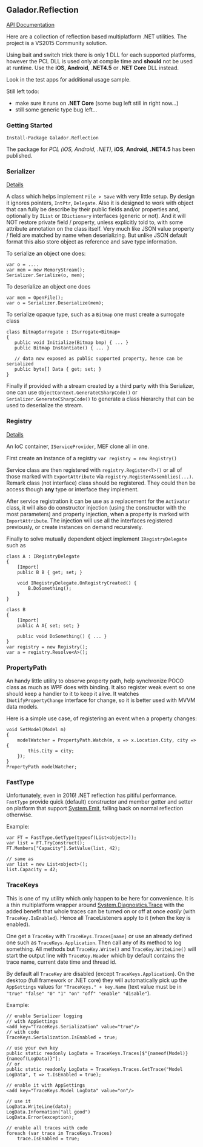## Galador.Reflection
[API Documentation](Galador.Reflection.chm?raw=true)

Here are a collection of reflection based multiplatform .NET utilities. The project is a VS2015 Community solution.

Using bait and switch trick there is only 1 DLL for each supported platforms, however the PCL DLL is used only at compile time and **should** not be used at runtime.
Use the **iOS**, **Android**, **.NET4.5** or **.NET Core** DLL instead.

Look in the test apps for additional usage sample.

Still left todo:
- make sure it runs on **.NET Core** (some bug left still in right now...)
- still some generic type bug left...

### Getting Started

    Install-Package Galador.Reflection

The package for  *PCL (iOS, Android, .NET)*, **iOS**, **Android**, **.NET4.5** has been published.



### Serializer
[Details](serializer.md)

A class which helps implement `File > Save` with very little setup. 
By design it ignores pointers, `IntPtr`, `Delegate`. Also it is designed to work with object that can fully be describe by their public fields and/or properties and, optionally by `IList` or `IDictionary` interfaces (generic or not).
And it will NOT restore private field / property, unless explicitly told to, with some attribute annotation on the class itself.
Very much like JSON value property / field are matched by name when deserializing. 
But unlike JSON default format this also store object as reference and save type information.

To serialize an object one does:

    var o = ....
    var mem = new MemoryStream();
    Serializer.Serialize(o, mem);

To deserialize an object one does

    var mem = OpenFile();
    var o = Serializer.Deserialize(mem);

To serialize opaque type, such as a `Bitmap` one must create a surrogate class

    class BitmapSurrogate : ISurrogate<Bitmap>
    {
       public void Initialize(Bitmap bmp) { ... }
       public Bitmap Instantiate() { ... }

       // data now exposed as public supported property, hence can be serialized
       public byte[] Data { get; set; }
    }


Finally if provided with a stream created by a third party with this Serializer, one can use `ObjectContext.GenerateCSharpCode()` 
or `Serializer.GenerateCSharpCode()` to generate a class hierarchy that can be used to deserialize the stream.


### Registry
[Details](registry.md)

An IoC container, `IServiceProvider`, MEF clone all in one.

First create an instance of a registry `var registry = new Registry()`

Service class are then registered with `registry.Register<T>()` or all of those marked with `ExportAttribute` via `registry.RegisterAssemblies(...)`.
Remark class (not interface) class should be registered. They could then be access though **any** type or interface they implement.

After service registration it can be use as a replacement for the `Activator` class, 
it will also do constructor injection (using the constructor with the most parameters) 
and property injection, when a property is marked with `ImportAttribute`. 
The injection will use all the interfaces registered previously, or create instances on demand recursively.

Finally to solve mutually dependent object implement `IRegistryDelegate` such as

    class A : IRegistryDelegate
    {
        [Import]
        public B B { get; set; }

        void IRegistryDelegate.OnRegistryCreated() {
            B.DoSomething();
        }
    }

    class B
    {
        [Import]
        public A A{ set; set; }

        public void DoSomething() { ... }
    }
    var registry = new Registry();
    var a = registry.Resolve<A>();



### PropertyPath
An handy little utility to observe property path, help synchronize POCO class as much as  WPF does with binding.
It also register weak event so one should keep a handler to it to keep it alive.
It watches `INotifyPropertyChange` interface for change, so it is better used with MVVM data models.

Here is a simple use case, of registering an event when a property changes:

    void SetModel(Model m)
    {
        modelWatcher = PropertyPath.Watch(m, x => x.Location.City, city => {
            this.City = city;
        });
    }
    PropertyPath modelWatcher;


### FastType
Unfortunately, even in 2016! .NET reflection has pitiful performance. `FastType` provide
quick (default) constructor and member getter and setter on platform that support 
[System.Emit](https://docs.microsoft.com/en-us/dotnet/core/api/system.reflection.emit),
falling back on normal reflection otherwise.

Example:

    var FT = FastType.GetType(typeof(List<object>));
    var list = FT.TryConstruct();
    FT.Members["Capacity"].SetValue(list, 42);

    // same as
    var list = new List<object>();
    list.Capacity = 42;


### TraceKeys

This is one of my utility which only happen to be here for convenience.
It is a thin multiplatform wrapper around [System.Diagnostics.Trace](https://docs.microsoft.com/en-us/dotnet/core/api/system.diagnostics.trace#System_Diagnostics_Trace)
with the added benefit that whole traces can be turned on or off at once *easily* (with `TraceKey.IsEnabled`).
Hence all TraceListeners apply to it (when the key is enabled).

One get a `TraceKey` with `TraceKeys.Traces[name]` or use an already defined one such
as `TraceKeys.Application`. Then call any of its method to log something.
All methods but `TraceKey.Write()` and `TraceKey.WriteLine()` will start the output line with `TraceKey.Header`
which by default contains the trace name, current date time and thread id.

By default all `TraceKey` are disabled (except `TraceKeys.Application`). On the desktop (full framework or .NET core)
they will automatically pick up the `AppSettings` values for `"TraceKeys." + key.Name`
(text value must be in `"true" "false" "0" "1" "on" "off" "enable" "disable"`).

Example:

    // enable Serializer logging
    // with AppSettings
    <add key="TraceKeys.Serialization" value="true"/>
    // with code
    TraceKeys.Serialization.IsEnabled = true;

    // use your own key
    public static readonly LogData = TraceKeys.Traces[$"{nameof(Model)} {nameof(LogData)}"];
    // or
    public static readonly LogData = TraceKeys.Traces.GetTrace("Model LogData", t => t.IsEnabled = true);

    // enable it with AppSettings
    <add key="TraceKeys.Model LogData" value="on"/>

    // use it
    LogData.WriteLine(data);
    LogData.Information("all good")
    LogData.Error(exception);

    // enable all traces with code
    foreach (var trace in TraceKeys.Traces)
        trace.IsEnabled = true;